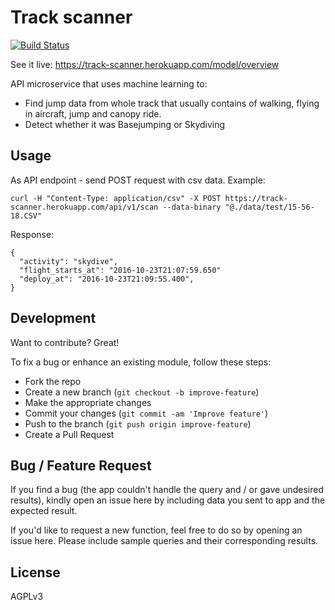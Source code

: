 # Track scanner

[![Build Status](https://travis-ci.org/skyderby/track-segmentation.svg?branch=master)](https://travis-ci.org/skyderby/track-segmentation)

See it live: https://track-scanner.herokuapp.com/model/overview

API microservice that uses machine learning to:
* Find jump data from whole track that usually contains of walking, flying in aircraft, jump and canopy ride.
* Detect whether it was Basejumping or Skydiving


## Usage

As API endpoint - send POST request with csv data. Example:

```
curl -H "Content-Type: application/csv" -X POST https://track-scanner.herokuapp.com/api/v1/scan --data-binary "@./data/test/15-56-18.CSV"
```

Response:
```
{
  "activity": "skydive",
  "flight_starts_at": "2016-10-23T21:07:59.650"
  "deploy_at": "2016-10-23T21:09:55.400",
}
```

## Development

Want to contribute? Great!

To fix a bug or enhance an existing module, follow these steps:

* Fork the repo
* Create a new branch (`git checkout -b improve-feature`)
* Make the appropriate changes
* Commit your changes (`git commit -am 'Improve feature'`)
* Push to the branch (`git push origin improve-feature`)
* Create a Pull Request

## Bug / Feature Request

If you find a bug (the app couldn't handle the query and / or gave undesired results), kindly open an issue here by including data you sent to app and the expected result.

If you'd like to request a new function, feel free to do so by opening an issue here. Please include sample queries and their corresponding results.

## License

AGPLv3
